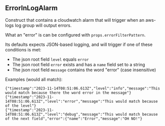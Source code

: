## ErrorInLogAlarm

Construct that contains a cloudwatch alarm that will trigger when an aws-logs log group will output errors. 

What an "error" is can be configured with `props.errorFilterPattern`. 

Its defaults expects JSON-based logging, and will trigger if one of these conditions is met:

- The json root field `level` equals `error`
- The json root field `error` exists and has a `name` field set to a string
- The json root field `message` contains the word "error" (case insensitive)

Examples (would all match):
```
{"timestamp":"2023-11-14T08:51:06.613Z","level":"info","message":"This would match because there the word error in the message"}
{"timestamp":"2023-11-14T08:51:06.613Z","level":"error","message":"This would match because of the level"}
{"timestamp":"2023-11-14T08:51:06.613Z","level":"debug","message":"This would match because of the next field","error":{"name":"Error","message":"OH NO!"}
```